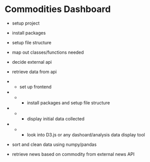# Commodities Dashboard

- setup project

- install packages

- setup file structure

- map out classes/functions needed

- decide external api

- retrieve data from api

- - set up frontend 

- - - install packages and setup file structure

- - - display initial data collected

- - - look into D3.js or any dashoard/analysis data display tool

- sort and clean data using numpy/pandas

- retrieve news based on commodity from external news API
